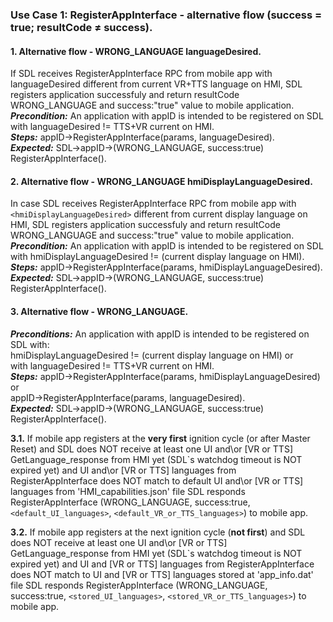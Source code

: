 ### Use Case 1: RegisterAppInterface - alternative flow (success = true; resultCode ≠ success).

#### 1. **Alternative flow - WRONG_LANGUAGE languageDesired.**
If SDL receives RegisterAppInterface RPC from mobile app with languageDesired different from current VR+TTS language on HMI, SDL registers application successfuly and return resultCode WRONG_LANGUAGE and success:"true" value to mobile application.    
**_Precondition:_** An application with appID is intended to be registered on SDL with languageDesired != TTS+VR current on HMI.    
**_Steps:_** appID->RegisterAppInterface(params, languageDesired).    
**_Expected:_** SDL->appID->(WRONG_LANGUAGE, success:true) RegisterAppInterface().
    
#### 2. **Alternative flow - WRONG_LANGUAGE hmiDisplayLanguageDesired.**
In case SDL receives RegisterAppInterface RPC from mobile app with `<hmiDisplayLanguageDesired>` different from current display language on HMI, SDL registers application successfuly and return resultCode WRONG_LANGUAGE and success:"true" value to mobile application.    
**_Precondition:_** An application with appID is intended to be registered on SDL with hmiDisplayLanguageDesired != (current display language on HMI).   
**_Steps:_** appID->RegisterAppInterface(params, hmiDisplayLanguageDesired).   
**_Expected:_** SDL->appID->(WRONG_LANGUAGE, success:true) RegisterAppInterface().


#### 3. **Alternative flow - WRONG_LANGUAGE.**
**_Preconditions:_** An application with appID is intended to be registered on SDL with:   
 hmiDisplayLanguageDesired != (current display language on HMI) or   
 with languageDesired != TTS+VR current on HMI.   
**_Steps:_** appID->RegisterAppInterface(params, hmiDisplayLanguageDesired) or   
appID->RegisterAppInterface(params, languageDesired).   
**_Expected:_** SDL->appID->(WRONG_LANGUAGE, success:true) RegisterAppInterface().


**3.1.** If mobile app registers at the **very first** ignition cycle (or after Master Reset) and SDL does NOT receive at least one UI and\or [VR or TTS] GetLanguage_response from HMI yet (SDL\`s watchdog timeout is NOT expired yet)
and UI and\or [VR or TTS] languages from RegisterAppInterface does NOT match to default UI and\or [VR or TTS] languages from 'HMI_capabilities.json' file
SDL responds RegisterAppInterface (WRONG_LANGUAGE, success:true, `<default_UI_languages>`, `<default_VR_or_TTS_languages>`) to mobile app.

**3.2.** If mobile app registers at the next ignition cycle (**not first**)
and SDL does NOT receive at least one UI and\or [VR or TTS] GetLanguage_response from HMI yet (SDL\`s watchdog timeout is NOT expired yet)
and UI and [VR or TTS] languages from RegisterAppInterface does NOT match to UI and [VR or TTS] languages stored at 'app_info.dat' file
SDL responds RegisterAppInterface (WRONG_LANGUAGE, success:true, `<stored_UI_languages>`, `<stored_VR_or_TTS_languages>`) to mobile app.
